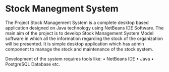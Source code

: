 # Stock Manegment System
The Project Stock Management System is a complete desktop based application designed on Java technology using NetBeans IDE Software. 
The main aim of the project is to develop Stock Management System Model software in which all the information regarding the stock of the organization will be presented. It is simple desktop application which has admin component to manage the stock and maintenance of the stock system.

Development of the system requires tools like: 
• NetBeans IDE 
• Java 
• PostgreSQL Database etc.
